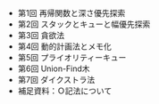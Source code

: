 - 第1回 再帰関数と深さ優先探索
- 第2回 スタックとキューと幅優先探索
- 第3回 貪欲法
- 第4回 動的計画法とメモ化
- 第5回 プライオリティーキュー
- 第6回 Union-Find木
- 第7回 ダイクストラ法
- 補足資料：Ｏ記法について
